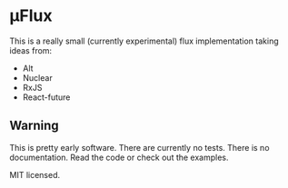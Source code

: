 # µFlux

This is a really small (currently experimental) flux implementation taking ideas from:

* Alt
* Nuclear
* RxJS
* React-future

## Warning

This is pretty early software.
There are currently no tests.
There is no documentation.
Read the code or check out the examples.

MIT licensed.
